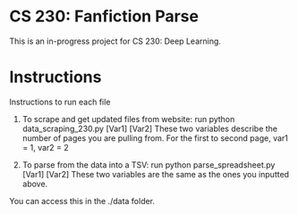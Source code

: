 # CS 230: Fanfiction Parse

This is an in-progress project for CS 230: Deep Learning. 

# Instructions
Instructions to run each file 

1. To scrape and get updated files from website: run 
python data_scraping_230.py [Var1] [Var2]
These two variables describe the number of pages you are pulling from. For the first to second page, var1 = 1, var2 = 2 

2. To parse from the data into a TSV: run 
python parse_spreadsheet.py [Var1] [Var2]
These two variables are the same as the ones you inputted above. 

You can access this in the ./data folder. 

